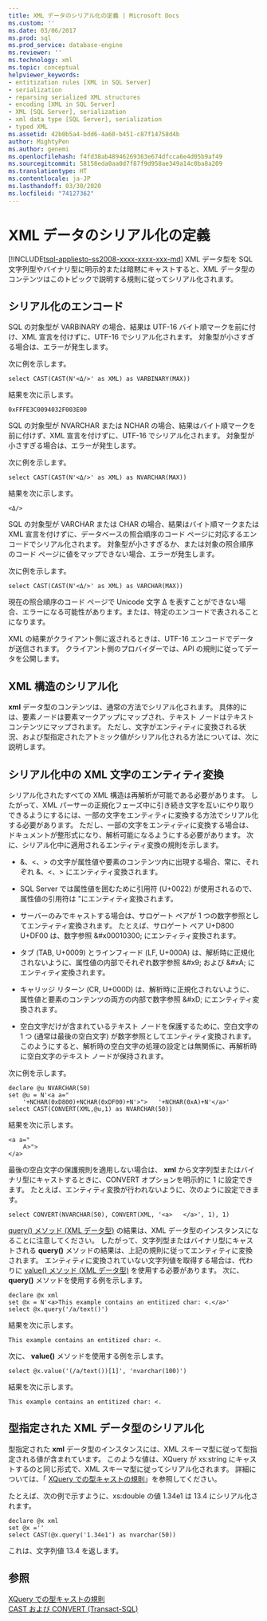 ```yaml
---
title: XML データのシリアル化の定義 | Microsoft Docs
ms.custom: ''
ms.date: 03/06/2017
ms.prod: sql
ms.prod_service: database-engine
ms.reviewer: ''
ms.technology: xml
ms.topic: conceptual
helpviewer_keywords:
- entitization rules [XML in SQL Server]
- serialization
- reparsing serialized XML structures
- encoding [XML in SQL Server]
- XML [SQL Server], serialization
- xml data type [SQL Server], serialization
- typed XML
ms.assetid: 42b0b5a4-bdd6-4a60-b451-c87f14758d4b
author: MightyPen
ms.author: genemi
ms.openlocfilehash: f4fd38ab48946269363e674dfcca6e4d05b9af49
ms.sourcegitcommit: 58158eda0aa0d7f87f9d958ae349a14c0ba8a209
ms.translationtype: HT
ms.contentlocale: ja-JP
ms.lasthandoff: 03/30/2020
ms.locfileid: "74127362"
---
```

# <a name="define-the-serialization-of-xml-data"></a>XML データのシリアル化の定義
[!INCLUDE[tsql-appliesto-ss2008-xxxx-xxxx-xxx-md](../../includes/tsql-appliesto-ss2008-xxxx-xxxx-xxx-md.md)]
  XML データ型を SQL 文字列型やバイナリ型に明示的または暗黙にキャストすると、XML データ型のコンテンツはこのトピックで説明する規則に従ってシリアル化されます。  
  
## <a name="serialization-encoding"></a>シリアル化のエンコード  
 SQL の対象型が VARBINARY の場合、結果は UTF-16 バイト順マークを前に付け、XML 宣言を付けずに、UTF-16 でシリアル化されます。 対象型が小さすぎる場合は、エラーが発生します。  
  
 次に例を示します。  
  
```  
select CAST(CAST(N'<Δ/>' as XML) as VARBINARY(MAX))  
```  
  
 結果を次に示します。  
  
```  
0xFFFE3C0094032F003E00  
```  
  
 SQL の対象型が NVARCHAR または NCHAR の場合、結果はバイト順マークを前に付けず、XML 宣言を付けずに、UTF-16 でシリアル化されます。 対象型が小さすぎる場合は、エラーが発生します。  
  
 次に例を示します。  
  
```  
select CAST(CAST(N'<Δ/>' as XML) as NVARCHAR(MAX))  
```  
  
 結果を次に示します。  
  
```  
<Δ/>  
```  
  
 SQL の対象型が VARCHAR または CHAR の場合、結果はバイト順マークまたは XML 宣言を付けずに、データベースの照合順序のコード ページに対応するエンコードでシリアル化されます。 対象型が小さすぎるか、または対象の照合順序のコード ページに値をマップできない場合、エラーが発生します。  
  
 次に例を示します。  
  
```  
select CAST(CAST(N'<Δ/>' as XML) as VARCHAR(MAX))  
```  
  
 現在の照合順序のコード ページで Unicode 文字 Δ を表すことができない場合、エラーになる可能性があります。または、特定のエンコードで表されることになります。  
  
 XML の結果がクライアント側に返されるときは、UTF-16 エンコードでデータが送信されます。 クライアント側のプロバイダーでは、API の規則に従ってデータを公開します。  
  
## <a name="serialization-of-the-xml-structures"></a>XML 構造のシリアル化  
 **xml** データ型のコンテンツは、通常の方法でシリアル化されます。 具体的には、要素ノードは要素マークアップにマップされ、テキスト ノードはテキスト コンテンツにマップされます。 ただし、文字がエンティティに変換される状況、および型指定されたアトミック値がシリアル化される方法については、次に説明します。  
  
## <a name="entitization-of-xml-characters-during-serialization"></a>シリアル化中の XML 文字のエンティティ変換  
 シリアル化されたすべての XML 構造は再解析が可能である必要があります。 したがって、XML パーサーの正規化フェーズ中に引き続き文字を互いにやり取りできるようにするには、一部の文字をエンティティに変換する方法でシリアル化する必要があります。 ただし、一部の文字をエンティティに変換する場合は、ドキュメントが整形式になり、解析可能になるようにする必要があります。 次に、シリアル化中に適用されるエンティティ変換の規則を示します。  
  
-   &、\<、> の文字が属性値や要素のコンテンツ内に出現する場合、常に、それぞれ &amp;、&lt;、&gt; にエンティティ変換されます。  
  
-   SQL Server では属性値を囲むために引用符 (U+0022) が使用されるので、属性値の引用符は &quot;にエンティティ変換されます。  
  
-   サーバーのみでキャストする場合は、サロゲート ペアが 1 つの数字参照としてエンティティ変換されます。 たとえば、サロゲート ペア U+D800 U+DF00 は、数字参照 &\#x00010300; にエンティティ変換されます。  
  
-   タブ (TAB, U+0009) とラインフィード (LF, U+000A) は、解析時に正規化されないように、属性値の内部でそれぞれ数字参照 &\#x9; および &\#xA; にエンティティ変換されます。  
  
-   キャリッジ リターン (CR, U+000D) は、解析時に正規化されないように、属性値と要素のコンテンツの両方の内部で数字参照 &\#xD; にエンティティ変換されます。  
  
-   空白文字だけが含まれているテキスト ノードを保護するために、空白文字の 1 つ (通常は最後の空白文字) が数字参照としてエンティティ変換されます。 このようにすると、解析時の空白文字の処理の設定とは無関係に、再解析時に空白文字のテキスト ノードが保持されます。  
  
 次に例を示します。  
  
```  
declare @u NVARCHAR(50)  
set @u = N'<a a="  
    '+NCHAR(0xD800)+NCHAR(0xDF00)+N'>">   '+NCHAR(0xA)+N'</a>'  
select CAST(CONVERT(XML,@u,1) as NVARCHAR(50))  
```  
  
 結果を次に示します。  
  
```  
<a a="  
    𐌀>">     
</a>  
```  
  
 最後の空白文字の保護規則を適用しない場合は、 **xml** から文字列型またはバイナリ型にキャストするときに、CONVERT オプションを明示的に 1 に設定できます。 たとえば、エンティティ変換が行われないように、次のように設定できます。  
  
```  
select CONVERT(NVARCHAR(50), CONVERT(XML, '<a>   </a>', 1), 1)  
```  
  
 [query() メソッド (XML データ型)](../../t-sql/xml/query-method-xml-data-type.md) の結果は、XML データ型のインスタンスになることに注意してください。 したがって、文字列型またはバイナリ型にキャストされる **query()** メソッドの結果は、上記の規則に従ってエンティティに変換されます。 エンティティに変換されていない文字列値を取得する場合は、代わりに [value() メソッド (XML データ型)](../../t-sql/xml/value-method-xml-data-type.md) を使用する必要があります。 次に、 **query()** メソッドを使用する例を示します。  
  
```  
declare @x xml  
set @x = N'<a>This example contains an entitized char: <.</a>'  
select @x.query('/a/text()')  
```  
  
 結果を次に示します。  
  
```  
This example contains an entitized char: <.  
```  
  
 次に、 **value()** メソッドを使用する例を示します。  
  
```  
select @x.value('(/a/text())[1]', 'nvarchar(100)')  
```  
  
 結果を次に示します。  
  
```  
This example contains an entitized char: <.  
```  
  
## <a name="serializing-a-typed-xml-data-type"></a>型指定された XML データ型のシリアル化  
 型指定された **xml** データ型のインスタンスには、XML スキーマ型に従って型指定される値が含まれています。 このような値は、XQuery が xs:string にキャストするのと同じ形式で、XML スキーマ型に従ってシリアル化されます。 詳細については、「 [XQuery での型キャストの規則](../../xquery/type-casting-rules-in-xquery.md)」を参照してください。  
  
 たとえば、次の例で示すように、xs:double の値 1.34e1 は 13.4 にシリアル化されます。  
  
```  
declare @x xml  
set @x =''  
select CAST(@x.query('1.34e1') as nvarchar(50))  
```  
  
 これは、文字列値 13.4 を返します。  
  
## <a name="see-also"></a>参照  
 [XQuery での型キャストの規則](../../xquery/type-casting-rules-in-xquery.md)   
 [CAST および CONVERT &#40;Transact-SQL&#41;](../../t-sql/functions/cast-and-convert-transact-sql.md)  
  
  
